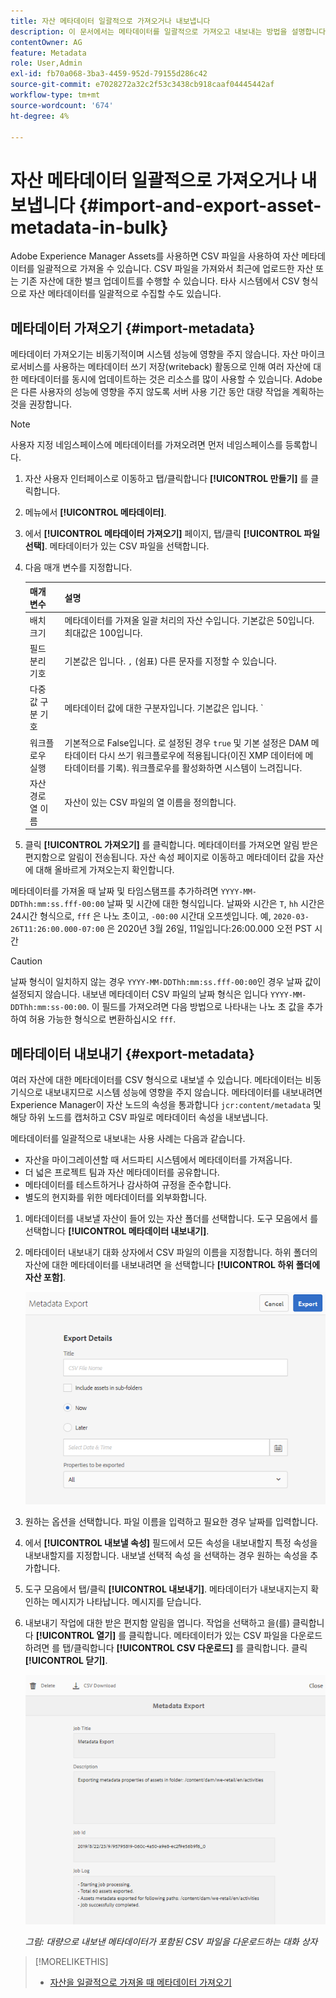 ```yaml
---
title: 자산 메타데이터 일괄적으로 가져오거나 내보냅니다
description: 이 문서에서는 메타데이터를 일괄적으로 가져오고 내보내는 방법을 설명합니다.
contentOwner: AG
feature: Metadata
role: User,Admin
exl-id: fb70a068-3ba3-4459-952d-79155d286c42
source-git-commit: e7028272a32c2f53c3438cb918caaf04445442af
workflow-type: tm+mt
source-wordcount: '674'
ht-degree: 4%

---
```


# 자산 메타데이터 일괄적으로 가져오거나 내보냅니다 {#import-and-export-asset-metadata-in-bulk}

Adobe Experience Manager Assets를 사용하면 CSV 파일을 사용하여 자산 메타데이터를 일괄적으로 가져올 수 있습니다. CSV 파일을 가져와서 최근에 업로드한 자산 또는 기존 자산에 대한 벌크 업데이트를 수행할 수 있습니다. 타사 시스템에서 CSV 형식으로 자산 메타데이터를 일괄적으로 수집할 수도 있습니다.

## 메타데이터 가져오기 {#import-metadata}

메타데이터 가져오기는 비동기적이며 시스템 성능에 영향을 주지 않습니다. 자산 마이크로서비스를 사용하는 메타데이터 쓰기 저장(writeback) 활동으로 인해 여러 자산에 대한 메타데이터를 동시에 업데이트하는 것은 리소스를 많이 사용할 수 있습니다. Adobe은 다른 사용자의 성능에 영향을 주지 않도록 서버 사용 기간 동안 대량 작업을 계획하는 것을 권장합니다.

>[!NOTE]
>
>사용자 지정 네임스페이스에 메타데이터를 가져오려면 먼저 네임스페이스를 등록합니다.

1. 자산 사용자 인터페이스로 이동하고 탭/클릭합니다 **[!UICONTROL 만들기]** 를 클릭합니다.
1. 메뉴에서 **[!UICONTROL 메타데이터]**.
1. 에서 **[!UICONTROL 메타데이터 가져오기]** 페이지, 탭/클릭 **[!UICONTROL 파일 선택]**. 메타데이터가 있는 CSV 파일을 선택합니다.
1. 다음 매개 변수를 지정합니다.

   | 매개 변수 | 설명 |
   | ---------------------- | ------- |
   | 배치 크기 | 메타데이터를 가져올 일괄 처리의 자산 수입니다. 기본값은 50입니다. 최대값은 100입니다. |
   | 필드 분리 기호 | 기본값은 입니다. `,` (쉼표) 다른 문자를 지정할 수 있습니다. |
   | 다중 값 구분 기호 | 메타데이터 값에 대한 구분자입니다. 기본값은 입니다. `|`. |
   | 워크플로우 실행 | 기본적으로 False입니다. 로 설정된 경우 `true` 및 기본 설정은 DAM 메타데이터 다시 쓰기 워크플로우에 적용됩니다(이진 XMP 데이터에 메타데이터를 기록). 워크플로우를 활성화하면 시스템이 느려집니다. |
   | 자산 경로 열 이름 | 자산이 있는 CSV 파일의 열 이름을 정의합니다. |

1. 클릭 **[!UICONTROL 가져오기]** 를 클릭합니다. 메타데이터를 가져오면 알림 받은 편지함으로 알림이 전송됩니다. 자산 속성 페이지로 이동하고 메타데이터 값을 자산에 대해 올바르게 가져오는지 확인합니다.

메타데이터를 가져올 때 날짜 및 타임스탬프를 추가하려면 `YYYY-MM-DDThh:mm:ss.fff-00:00` 날짜 및 시간에 대한 형식입니다. 날짜와 시간은 `T`, `hh` 시간은 24시간 형식으로, `fff` 은 나노 초이고, `-00:00` 시간대 오프셋입니다. 예, `2020-03-26T11:26:00.000-07:00` 은 2020년 3월 26일, 11일입니다:26:00.000 오전 PST 시간

>[!CAUTION]
>
>날짜 형식이 일치하지 않는 경우 `YYYY-MM-DDThh:mm:ss.fff-00:00`인 경우 날짜 값이 설정되지 않습니다. 내보낸 메타데이터 CSV 파일의 날짜 형식은 입니다 `YYYY-MM-DDThh:mm:ss-00:00`. 이 필드를 가져오려면 다음 방법으로 나타내는 나노 초 값을 추가하여 허용 가능한 형식으로 변환하십시오 `fff`.

## 메타데이터 내보내기 {#export-metadata}

여러 자산에 대한 메타데이터를 CSV 형식으로 내보낼 수 있습니다. 메타데이터는 비동기식으로 내보내지므로 시스템 성능에 영향을 주지 않습니다. 메타데이터를 내보내려면 Experience Manager이 자산 노드의 속성을 통과합니다 `jcr:content/metadata` 및 해당 하위 노드를 캡처하고 CSV 파일로 메타데이터 속성을 내보냅니다.

메타데이터를 일괄적으로 내보내는 사용 사례는 다음과 같습니다.

* 자산을 마이그레이션할 때 서드파티 시스템에서 메타데이터를 가져옵니다.
* 더 넓은 프로젝트 팀과 자산 메타데이터를 공유합니다.
* 메타데이터를 테스트하거나 감사하여 규정을 준수합니다.
* 별도의 현지화를 위한 메타데이터를 외부화합니다.

1. 메타데이터를 내보낼 자산이 들어 있는 자산 폴더를 선택합니다. 도구 모음에서 를 선택합니다 **[!UICONTROL 메타데이터 내보내기]**.
1. 메타데이터 내보내기 대화 상자에서 CSV 파일의 이름을 지정합니다. 하위 폴더의 자산에 대한 메타데이터를 내보내려면 을 선택합니다 **[!UICONTROL 하위 폴더에 자산 포함]**.

   ![폴더에 있는 모든 자산의 메타데이터를 내보내는 인터페이스 및 옵션입니다](assets/export_metadata_page.png "폴더에 있는 모든 자산의 메타데이터를 내보내는 인터페이스 및 옵션입니다")

1. 원하는 옵션을 선택합니다. 파일 이름을 입력하고 필요한 경우 날짜를 입력합니다.

1. 에서 **[!UICONTROL 내보낼 속성]** 필드에서 모든 속성을 내보내할지 특정 속성을 내보내할지를 지정합니다. 내보낼 선택적 속성 을 선택하는 경우 원하는 속성을 추가합니다.

1. 도구 모음에서 탭/클릭 **[!UICONTROL 내보내기]**. 메타데이터가 내보내지는지 확인하는 메시지가 나타납니다. 메시지를 닫습니다.
1. 내보내기 작업에 대한 받은 편지함 알림을 엽니다. 작업을 선택하고 을(를) 클릭합니다 **[!UICONTROL 열기]** 를 클릭합니다. 메타데이터가 있는 CSV 파일을 다운로드하려면 를 탭/클릭합니다 **[!UICONTROL CSV 다운로드]** 를 클릭합니다. 클릭 **[!UICONTROL 닫기]**.

   ![대량으로 내보낸 메타데이터가 포함된 CSV 파일을 다운로드하는 대화 상자](assets/csv_download.png)

   *그림: 대량으로 내보낸 메타데이터가 포함된 CSV 파일을 다운로드하는 대화 상자*

>[!MORELIKETHIS]
>
>* [자산을 일괄적으로 가져올 때 메타데이터 가져오기](/help/assets/add-assets.md#asset-bulk-ingestor)

